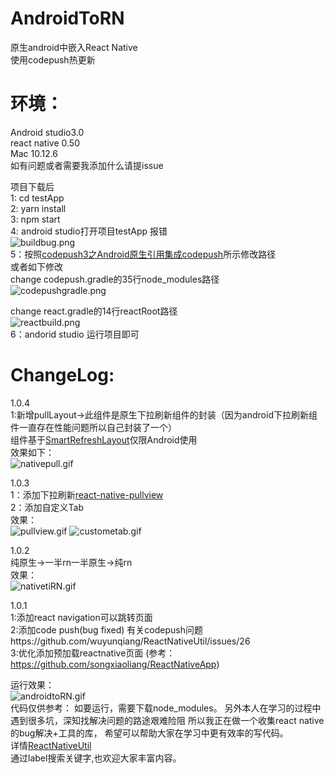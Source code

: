 # AndroidToRN
原生android中嵌入React Native<br>
使用codepush热更新
# 环境：
Android studio3.0<br>
react native 0.50<br>
Mac 10.12.6 <br>
如有问题或者需要我添加什么请提issue


项目下载后<br>
1: cd testApp<br>
2: yarn install<br>
3: npm start<br>
4: android studio打开项目testApp 报错<br>
![buildbug.png](http://upload-images.jianshu.io/upload_images/3353755-9b998a898ab7e1c7.png?imageMogr2/auto-orient/strip%7CimageView2/2/w/1240)<br>
5：按照[codepush3之Android原生引用集成codepush](http://blog.csdn.net/u014041033/article/details/79004351)所示修改路径<br>
或者如下修改<br>
change codepush.gradle的35行node_modules路径<br>
![codepushgradle.png](http://upload-images.jianshu.io/upload_images/3353755-556775a7c87ade9e.png?imageMogr2/auto-orient/strip%7CimageView2/2/w/1240)

change react.gradle的14行reactRoot路径<br>
![reactbuild.png](http://upload-images.jianshu.io/upload_images/3353755-3ff148637def7335.png?imageMogr2/auto-orient/strip%7CimageView2/2/w/1240)<br>
6：andorid studio 运行项目即可<br>

# ChangeLog:<br>
1.0.4<br>
1:新增pullLayout->此组件是原生下拉刷新组件的封装（因为android下拉刷新组件一直存在性能问题所以自己封装了一个）<br>
组件基于[SmartRefreshLayout](https://github.com/wuyunqiang/react-native-pullview)仅限Android使用<br>
效果如下：<br>
![nativepull.gif](http://upload-images.jianshu.io/upload_images/3353755-0fc729d83bd19655.gif?imageMogr2/auto-orient/strip%7CimageView2/2/w/1240)

1.0.3<br>
1：添加下拉刷新[react-native-pullview](https://github.com/wuyunqiang/react-native-pullview)<br>
2：添加自定义Tab<br>
效果：<br>
![pullview.gif](http://upload-images.jianshu.io/upload_images/3353755-2d90319bf4a5e3a8.gif?imageMogr2/auto-orient/strip%7CimageView2/2/w/1240)
![custometab.gif](http://upload-images.jianshu.io/upload_images/3353755-b52dce1ac265ae4b.gif?imageMogr2/auto-orient/strip%7CimageView2/2/w/1240)


1.0.2<br>
纯原生->一半rn一半原生->纯rn<br>
效果：<br>
![nativetiRN.gif](http://upload-images.jianshu.io/upload_images/3353755-2db0558b7af4f3d1.gif?imageMogr2/auto-orient/strip%7CimageView2/2/w/1240)


1.0.1<br>
1:添加react navigation可以跳转页面<br>
2:添加code push(bug fixed) 有关codepush问题https://github.com/wuyunqiang/ReactNativeUtil/issues/26<br>
3:优化添加预加载reactnative页面 (参考：https://github.com/songxiaoliang/ReactNativeApp)<br>


运行效果：<br>
![androidtoRN.gif](http://upload-images.jianshu.io/upload_images/3353755-e91c00dcdaec7956.gif?imageMogr2/auto-orient/strip%7CimageView2/2/w/1240)
<br>
代码仅供参考：
如要运行，需要下载node_modules。
另外本人在学习的过程中遇到很多坑，深知找解决问题的路途艰难险阻
所以我正在做一个收集react native的bug解决+工具的库，
希望可以帮助大家在学习中更有效率的写代码。<br>
详情[ReactNativeUtil](https://github.com/wuyunqiang/ReactNativeUtil)<br>
通过label搜索关键字,也欢迎大家丰富内容。

